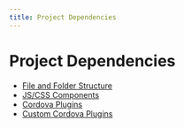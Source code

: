 ```yaml
---
title: Project Dependencies
---
```



# Project Dependencies

- [File and Folder Structure](file_dir)
- [JS/CSS Components](components)
- [Cordova Plugins](cordova_plugin)
- [Custom Cordova Plugins](custom_cordova_plugin)


